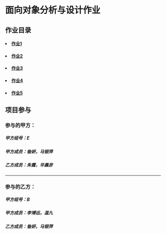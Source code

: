 # 面向对象分析与设计作业 #
## 作业目录 ##
<h4><li><a href="https://github.com/Ashlee1994/OO/blob/master/%E4%BD%9C%E4%B8%9A1/%E4%BD%9C%E4%B8%9A1%EF%BC%9A%E7%A8%8B%E5%BA%8F%E8%AE%BE%E8%AE%A1%E8%AF%AD%E8%A8%80%E7%9A%84OO%E7%89%B9%E6%80%A7%E8%B0%83%E7%A0%94%E6%8A%A5%E5%91%8A.doc">作业1</a></li></h4>
<h4><li><a href="https://github.com/Ashlee1994/OO/blob/master/%E4%BD%9C%E4%B8%9A2/%E4%BD%9C%E4%B8%9A2%EF%BC%9A%E9%80%89%E8%AF%BE%E7%B3%BB%E7%BB%9F%E9%9C%80%E6%B1%82%E8%AF%B4%E6%98%8E%E4%B9%A6.doc">作业2</a></li></h4>
<h4><li><a href="https://github.com/Ashlee1994/OO/blob/master/%E4%BD%9C%E4%B8%9A3/%E4%BD%9C%E4%B8%9A3%EF%BC%9A%E4%B8%9A%E5%8A%A1%E7%9B%AE%E6%A0%87%E4%B8%8E%E6%B6%89%E4%BC%97%E5%88%86%E6%9E%90.md">作业3</a></li></h4>
<h4><li><a href="https://github.com/Ashlee1994/OO/blob/master/%E4%BD%9C%E4%B8%9A4/%E4%BD%9C%E4%B8%9A4%EF%BC%9A%E9%9C%80%E6%B1%82%E5%88%86%E6%9E%90.md">作业4</a></li></h4>

<h4><li><a href="https://github.com/Ashlee1994/OO/blob/master/%E4%BD%9C%E4%B8%9A5/%E4%BD%9C%E4%B8%9A5%EF%BC%9A%E7%B3%BB%E7%BB%9F%E5%88%86%E6%9E%90.md">作业5</a></li></h4>

## 项目参与 ##
### 参与的甲方： ###
##### 甲方组号：E #####
##### 甲方成员：昝妍，马银萍 #####
<h5>乙方成员：朱霆，华晨彦 </h5>


----------
 
### 参与的乙方： ###
##### 甲方组号：B #####
##### 甲方成员：李博远，温九 #####
##### 乙方成员：昝妍，马银萍 #####
